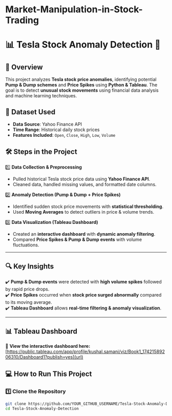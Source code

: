 # Market-Manipulation-in-Stock-Trading

# 📊 Tesla Stock Anomaly Detection 🚀  

## 📌 Overview  
This project analyzes **Tesla stock price anomalies**, identifying potential **Pump & Dump schemes** and **Price Spikes** using **Python & Tableau**. The goal is to detect **unusual stock movements** using financial data analysis and machine learning techniques.

## 📂 Dataset Used  
- **Data Source**: Yahoo Finance API  
- **Time Range**: Historical daily stock prices  
- **Features Included**: `Open`, `Close`, `High`, `Low`, `Volume`  

## 🛠️ Steps in the Project  

1️⃣ **Data Collection & Preprocessing**  
   - Pulled historical Tesla stock price data using **Yahoo Finance API**.  
   - Cleaned data, handled missing values, and formatted date columns.  

2️⃣ **Anomaly Detection (Pump & Dump + Price Spikes)**  
   - Identified sudden stock price movements with **statistical thresholding**.  
   - Used **Moving Averages** to detect outliers in price & volume trends.  

3️⃣ **Data Visualization (Tableau Dashboard)**  
   - Created an **interactive dashboard** with **dynamic anomaly filtering**.  
   - Compared **Price Spikes & Pump & Dump events** with volume fluctuations.  

---

## 🔍 Key Insights  
✔️ **Pump & Dump events** were detected with **high volume spikes** followed by rapid price drops.  
✔️ **Price Spikes** occurred when **stock price surged abnormally** compared to its moving average.  
✔️ **Tableau Dashboard** allows **real-time filtering & anomaly visualization**.  

---

## 📊 Tableau Dashboard  
🔗 **View the interactive dashboard here:** [https://public.tableau.com/app/profile/kushal.samani/viz/Book1_17421589206310/Dashboard1?publish=yes](url)


## 💻 How to Run This Project  

### **1️⃣ Clone the Repository**
```bash
git clone https://github.com/YOUR_GITHUB_USERNAME/Tesla-Stock-Anomaly-Detection.git
cd Tesla-Stock-Anomaly-Detection
